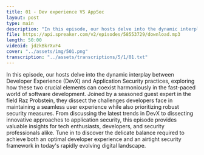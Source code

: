 ```yaml
---
title: 01 - Dev experience VS AppSec
layout: post
type: main
description: "In this episode, our hosts delve into the dynamic interplay between Developer Experience (DevX) and Application Security practices, exploring how these two crucial elements can coexist harmoniously in the fast-paced world of software development. Joined by a seasoned guest expert in the field Raz Probstein, they dissect the challenges developers face in maintaining a seamless user experience while also prioritizing robust security measures. From discussing the latest trends in DevX to dissecting innovative approaches to application security, this episode provides valuable insights for tech enthusiasts, developers, and security professionals alike. Tune in to discover the delicate balance required to achieve both an optimal developer experience and an airtight security framework in today's rapidly evolving digital landscape."
file: https://api.spreaker.com/v2/episodes/58553729/download.mp3
length: 50:00
videoid: jdzkBkrXvF4
cover: "../assets/img/501.png"
transcription: "../assets/transcriptions/5/1/01.txt"
---
```


In this episode, our hosts delve into the dynamic interplay between Developer Experience (DevX) and Application Security practices, exploring how these two crucial elements can coexist harmoniously in the fast-paced world of software development. Joined by a seasoned guest expert in the field Raz Probstein, they dissect the challenges developers face in maintaining a seamless user experience while also prioritizing robust security measures. From discussing the latest trends in DevX to dissecting innovative approaches to application security, this episode provides valuable insights for tech enthusiasts, developers, and security professionals alike. Tune in to discover the delicate balance required to achieve both an optimal developer experience and an airtight security framework in today's rapidly evolving digital landscape.